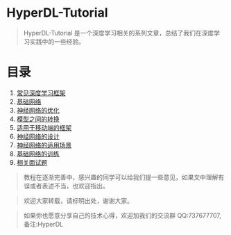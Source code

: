 # HyperDL-Tutorial

> HyperDL-Tutorial 是一个深度学习相关的系列文章，总结了我们在深度学习实践中的一些经验。

# 目录

1. [常见深度学习框架](1.常见深度学习框架/README.md)
2. [基础网络](2.基础网络/README.md)
3. [神经网络的优化](3.神经网络的优化/README.md)
4. [模型之间的转换](4.模型之间的转换/README.md)
5. [适用于移动端的框架](5.适用于移动端的框架/README.md)
6. [神经网络的设计](6.神经网络的设计/README.md)
7. [神经网络的适用场景](7.神经网络的适用场景/README.md)
8. [基础网络的训练](8.基础网络的训练/README.md)
9. [相关面试题](9.相关面试题/README.md)


> 教程在逐渐完善中，感兴趣的同学可以给我们提一些意见，如果文中理解有误或者表述不当，也欢迎指出。

> 欢迎大家转载，请标明出处，谢谢大家。

> 如果你也愿意分享自己的技术心得，欢迎加我们的交流群 QQ:737677707, 备注:HyperDL
